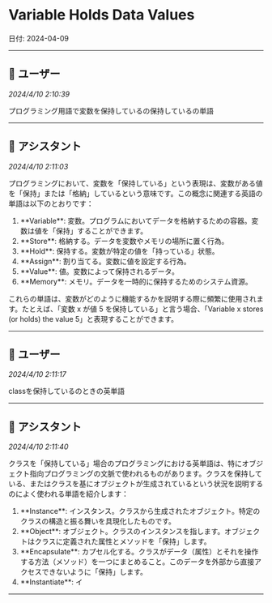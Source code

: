 # Variable Holds Data Values

日付: 2024-04-09

---

## 👤 ユーザー
*2024/4/10 2:10:39*

プログラミング用語で変数を保持しているの保持しているの単語

---

## 🤖 アシスタント
*2024/4/10 2:11:03*

プログラミングにおいて、変数を「保持している」という表現は、変数がある値を「保持」または「格納」しているという意味です。この概念に関連する英語の単語は以下のとおりです：

1. \*\*Variable\*\*: 変数。プログラムにおいてデータを格納するための容器。変数は値を「保持」することができます。
2. \*\*Store\*\*: 格納する。データを変数やメモリの場所に置く行為。
3. \*\*Hold\*\*: 保持する。変数が特定の値を「持っている」状態。
4. \*\*Assign\*\*: 割り当てる。変数に値を設定する行為。
5. \*\*Value\*\*: 値。変数によって保持されるデータ。
6. \*\*Memory\*\*: メモリ。データを一時的に保持するためのシステム資源。

これらの単語は、変数がどのように機能するかを説明する際に頻繁に使用されます。たとえば、「変数 x が値 5 を保持している」と言う場合、「Variable x stores (or holds) the value 5」と表現することができます。

---

## 👤 ユーザー
*2024/4/10 2:11:17*

classを保持しているのときの英単語

---

## 🤖 アシスタント
*2024/4/10 2:11:40*

クラスを「保持している」場合のプログラミングにおける英単語は、特にオブジェクト指向プログラミングの文脈で使われるものがあります。クラスを保持している、またはクラスを基にオブジェクトが生成されているという状況を説明するのによく使われる単語を紹介します：

1. \*\*Instance\*\*: インスタンス。クラスから生成されたオブジェクト。特定のクラスの構造と振る舞いを具現化したものです。
2. \*\*Object\*\*: オブジェクト。クラスのインスタンスを指します。オブジェクトはクラスに定義された属性とメソッドを「保持」します。
3. \*\*Encapsulate\*\*: カプセル化する。クラスがデータ（属性）とそれを操作する方法（メソッド）を一つにまとめること。このデータを外部から直接アクセスできないように「保持」します。
4. \*\*Instantiate\*\*: イ

---
